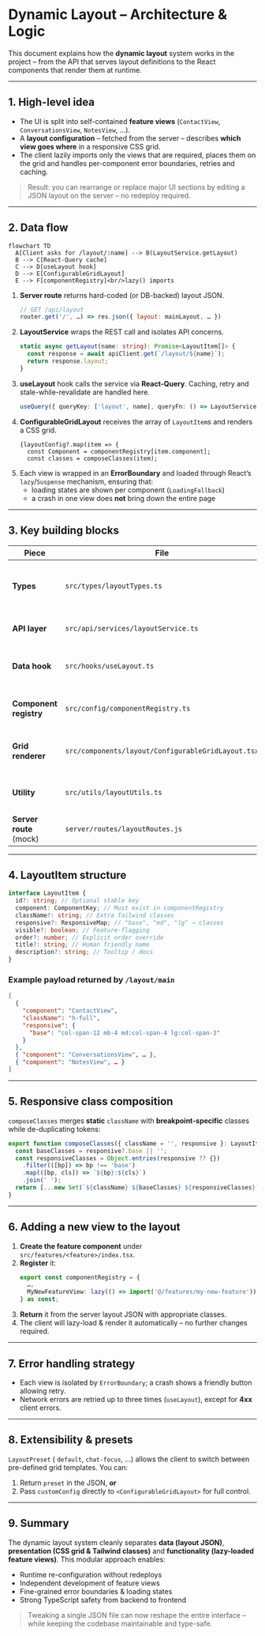 # Dynamic Layout – Architecture & Logic

This document explains how the **dynamic layout** system works in the project – from the API that serves layout definitions to the React components that render them at runtime.

---

## 1. High-level idea

- The UI is split into self-contained **feature views** (`ContactView`, `ConversationsView`, `NotesView`, …).
- A **layout configuration** – fetched from the server – describes **which view goes where** in a responsive CSS grid.
- The client lazily imports only the views that are required, places them on the grid and handles per-component error boundaries, retries and caching.

> Result: you can rearrange or replace major UI sections by editing a JSON layout on the server – no redeploy required.

---

## 2. Data flow

```mermaid
flowchart TD
  A[Client asks for /layout/:name] --> B(LayoutService.getLayout)
  B --> C[React-Query cache]
  C --> D[useLayout hook]
  D --> E[ConfigurableGridLayout]
  E --> F[componentRegistry]<br/>lazy() imports
```

1. **Server route** returns hard-coded (or DB-backed) layout JSON.
   ```34:50:server/routes/layoutRoutes.js
   // GET /api/layout
   router.get('/', …) => res.json({ layout: mainLayout, … })
   ```
2. **LayoutService** wraps the REST call and isolates API concerns.
   ```26:29:src/api/services/layoutService.ts
   static async getLayout(name: string): Promise<LayoutItem[]> {
     const response = await apiClient.get(`/layout/${name}`);
     return response.layout;
   }
   ```
3. **useLayout** hook calls the service via **React-Query**. Caching, retry and stale-while-revalidate are handled here.
   ```8:22:src/hooks/useLayout.ts
   useQuery({ queryKey: ['layout', name], queryFn: () => LayoutService.getLayout(name), … })
   ```
4. **ConfigurableGridLayout** receives the array of `LayoutItem`s and renders a CSS grid.
   ```54:58:src/components/layout/ConfigurableGridLayout.tsx
   {layoutConfig?.map(item => {
     const Component = componentRegistry[item.component];
     const classes = composeClasses(item);
   ```
5. Each view is wrapped in an **ErrorBoundary** and loaded through React’s `lazy`/`Suspense` mechanism, ensuring that:
   - loading states are shown per component (`LoadingFallback`)
   - a crash in one view does **not** bring down the entire page

---

## 3. Key building blocks

| Piece                   | File                                               | Responsibility                                       |
| ----------------------- | -------------------------------------------------- | ---------------------------------------------------- |
| **Types**               | `src/types/layoutTypes.ts`                         | Strongly-typed `LayoutItem`, responsive map, presets |
| **API layer**           | `src/api/services/layoutService.ts`                | Fetches and cleans layout JSON                       |
| **Data hook**           | `src/hooks/useLayout.ts`                           | React Query wrapper (cache, retries, staleTime)      |
| **Component registry**  | `src/config/componentRegistry.ts`                  | Maps string keys → lazy React components             |
| **Grid renderer**       | `src/components/layout/ConfigurableGridLayout.tsx` | Turns config into a responsive CSS grid              |
| **Utility**             | `src/utils/layoutUtils.ts`                         | `composeClasses` merges base & breakpoint classes    |
| **Server route** (mock) | `server/routes/layoutRoutes.js`                    | Serves layout JSON during dev                        |

---

## 4. LayoutItem structure

```ts
interface LayoutItem {
  id?: string; // Optional stable key
  component: ComponentKey; // Must exist in componentRegistry
  className?: string; // Extra Tailwind classes
  responsive?: ResponsiveMap; // "base", "md", "lg" → classes
  visible?: boolean; // Feature-flagging
  order?: number; // Explicit order override
  title?: string; // Human friendly name
  description?: string; // Tooltip / docs
}
```

### Example payload returned by `/layout/main`

```json
[
  {
    "component": "ContactView",
    "className": "h-full",
    "responsive": {
      "base": "col-span-12 mb-4 md:col-span-4 lg:col-span-3"
    }
  },
  { "component": "ConversationsView", … },
  { "component": "NotesView", … }
]
```

---

## 5. Responsive class composition

`composeClasses` merges **static** `className` with **breakpoint-specific** classes while de-duplicating tokens:

```11:24:src/utils/layoutUtils.ts
export function composeClasses({ className = '', responsive }: LayoutItem): string {
  const baseClasses = responsive?.base || '';
  const responsiveClasses = Object.entries(responsive ?? {})
    .filter(([bp]) => bp !== 'base')
    .map(([bp, cls]) => `${bp}:${cls}`)
    .join(' ');
  return [...new Set(`${className} ${baseClasses} ${responsiveClasses}`.split(' '))].join(' ');
}
```

---

## 6. Adding a new view to the layout

1. **Create the feature component** under `src/features/<feature>/index.tsx`.
2. **Register** it:
   ```8:11:src/config/componentRegistry.ts
   export const componentRegistry = {
     …,
     MyNewFeatureView: lazy(() => import('@/features/my-new-feature')),
   } as const;
   ```
3. **Return** it from the server layout JSON with appropriate classes.
4. The client will lazy-load & render it automatically – no further changes required.

---

## 7. Error handling strategy

- Each view is isolated by `ErrorBoundary`; a crash shows a friendly button allowing retry.
- Network errors are retried up to three times (`useLayout`), except for **4xx** client errors.

---

## 8. Extensibility & presets

`LayoutPreset` ( `default`, `chat-focus`, …) allows the client to switch between pre-defined grid templates. You can:

1. Return `preset` in the JSON, **or**
2. Pass `customConfig` directly to `<ConfigurableGridLayout>` for full control.

---

## 9. Summary

The dynamic layout system cleanly separates **data (layout JSON)**, **presentation (CSS grid & Tailwind classes)** and **functionality (lazy-loaded feature views)**. This modular approach enables:

- Runtime re-configuration without redeploys
- Independent development of feature views
- Fine-grained error boundaries & loading states
- Strong TypeScript safety from backend to frontend

> Tweaking a single JSON file can now reshape the entire interface – while keeping the codebase maintainable and type-safe.
